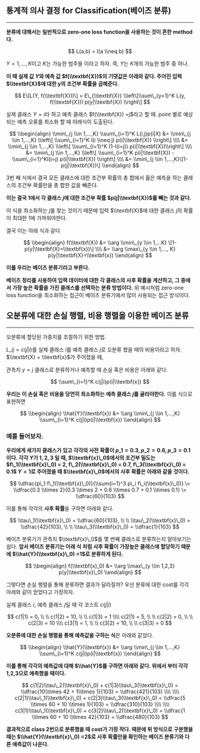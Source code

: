 ## 통계적 의사 결정 for Classification(베이즈 분류)

---

**분류에 대해서는 일반적으로 zero-one loss function을 사용하는 것이 흔한 method다.**

$$  
L(a,b) = I(a \\neq b)  
$$

$Y=1,...,K$이고 $K$는 가능한 범주들 이라고 하자. 즉, $Y$는 $K$개의 가능한 범주 중 하나.

**이 때 실제 값 $Y$와 예측 값 $f(\\textbf{X})$의 기댓값은 아래와 같다. 주어진 입력 $\\textbf{X}$에 대한 y의 조건부 확률을 곱해준다.**

$$  
E\[L(Y, f(\\textbf{X}))\] = E\_{\\textbf{X}} \\left\[\\sum\_{y=1}^K L(y, f(\\textbf{X})) p(y|\\textbf{X}) \\right\]  
$$

실제 클래스 $Y=i$라 하고 예측 클래스 $f(\\textbf{X}) =j$라고 할 때. point 별로 예상되는 예측 오류를 최소화 할 때 아래식이 도출된다.

$$  
\\begin{align}  
\\min\_{j \\in 1,...,K} \\sum\_{i=1}^K L(i,j)p(i|X) &= \\min\_{j \\in 1,...,K} \\left\[ \\sum\_{i=1}^K I(i \\neq j) p(i|\\textbf{X}) \\right\]  
\\\\ &= \\min\_{j \\in 1,...,K} \\left\[ \\sum\_{i=1}^K (1-I(i=j)) p(i|\\textbf{X})\\right\]  
\\\\ &= \\min\_{j \\in 1,...,K} \\left\[ \\sum\_{i=1}^K p(i|\\textbf{X}) - \\sum\_{i=1}^KI(i=j) p(i|\\textbf{X}) \\right\]  
\\\\ &= \\min\_{j \\in 1,...,K}\[1-p(j|\\textbf{X})\]  
\\end{align}  
$$

3번 째 식에서 결국 모든 클래스에 대한 조건부 확률의 총 합에서 옳은 예측을 하는 클래스의 조건부 확률만을 총 합한 값을 빼준다.

**이는 결국 1에서 각 클래스 $j$에 대한 조건부 확률 $p(j|\\textbf{X})$를 빼는 것과 같다.**

이 식을 최소화하는 $j$를 찾는 것이기 때문에 입력 $\\textbf{X}$에 대한 클래스 $j$의 확률이 최대한 1에 가까워야한다.

결국 이는 아래 식과 같다

$$  
\\begin{align}  
f(\\textbf{X}) &= \\arg \\min\_{y \\in 1,...K} \[1-p(y|\\textbf{X}=\\textbf{x})\]  
\\\\ &= \\arg \\max\_{y \\in 1,..., K} p(y|\\textbf{X}=\\textbf{x})  
\\end{align}  
$$

**이를 우리는 베이즈 분류기라고 부른다.**

**베이즈 정리를 사용하여 입력 데이터에 대한 각 클래스의 사후 확률을 계산하고, 그 중에서 가장 높은 확률을 가진 클래스를 선택하는 분류 방법이다.** 위 예시처럼 zero-one loss function을 최소화하는 접근이 베이즈 분류기에서 많이 사용되는 접근 방식이다.

## 오분류에 대한 손실 행렬, 비용 행렬을 이용한 베이즈 분류

---

오분류에 할당된 가중치를 조절하기 위한 방법.

$L\_{ij} = c(j|i)$를 실제 클래스 $i$를 예측 클래스 $j$로 오분류 했을 때의 비용이라고 하자. $\\textbf{X} = \\textbf{x}$가 주어졌을 때,

관측치 $y=j$ 클래스로 분류하거나 예측할 때 손실 혹은 비용은 아래와 같다.

$$  
\\sum\_{i=1}^K c(j|i)p(i|\\textbf{x})  
$$

**우리는 이 손실 혹은 비용을 당연히 최소화하는 예측 클래스 $j$를 골라야한다.** 이를 식으로 표현하면

$$  
\\begin{align}  
\\hat{Y}(\\textbf{x}) &= \\arg \\min\_{j \\in 1,...,K} \\sum\_{i=1}^K c(j|i)p(i|\\textbf{x})  
\\end{align}  
$$

### 예를 들어보자.

**우리에게 세가지 클래스가 있고 각각의 사전 확률이 $p\_1 = 0.3, p\_2 = 0.6, p\_3 = 0.1$ 이다. 각각 $Y$가 $1,2,3$ 일 때, $\\textbf{x}\_0$에서의 조건부 밀도는 $f\_1(\\textbf{x}\_0) = 2, f\_2(\\textbf{x}\_0) = 0.7, f\_3(\\textbf{x}\_0) = 0.1$ $Y=1$로 주어졌을 때 $\\textbf{x}\_0$에서의 사후 확률은 아래와 같을 것이다.**

$$  
\\dfrac{p\_1 f\_1(\\textbf{x}\_0)}{\\sum{i=1}^3 p\_i f\_i(\\textbf{x}\_0)}  
\= \\dfrac{0.3 \\times 2}{0.3 \\times 2 + 0.6 \\times 0.7 + 0.1 \\times 0.1}  
\= \\dfrac{60}{103}  
$$

이를 통해 각각의 **사후 확률**을 구하면 아래와 같다.

$$  
\\tau\_1(\\textbf{x}\_0) = \\dfrac{60}{103}, \\ \\ \\tau\_2(\\textbf{x}\_0) = \\dfrac{42}{103}, \\ \\ \\tau\_3(\\textbf{x}\_0) = \\dfrac{1}{103}  
$$

베이즈 분류기가 관측치 $\\textbf{x}\_0$를 몇 번째 클래스로 분류하는지 알아보기는 쉽다. **앞서 베이즈 분류기는 아래 식 처럼 사후 확률이 가장높은 클래스에 할당하기 때문에 $\\hat{Y}(\\textbf{x}\_0) =1$로 분류하게 된다.**

$$  
\\begin{align}  
f(\\textbf{x}_0) &= \\arg \\max\_{y \\in 1,2,3} p(y|\\textbf{x}\_0)  
\\end{align}  
$$

그렇다면 손실 행렬을 통해 분류하면 결과가 달라질까? 우선 분류에 대한 cost를 각각 아래와 같이 얻었다고 가정하자.

실제 클래스 $i$, 예측 클래스 $j$일 때 각 코스트 $c(j|i)$

$$  
c(1|1) = 0, \\ \\ c(1|2) = 10, \\ \\ c(1|3) = 1  
\\\\ c(2|1) = 5, \\ \\ c(2|2) = 0, \\ \\ c(2|3) = 10  
\\\\ c(3|1) = 1, \\ \\ c(3|2) = 10, \\ \\ c(3|3) = 0  
$$

**오분류에 대한 손실 행렬을 통해 예측값을 구하는 식**은 아래와 같았다.

$$  
\\begin{align}  
\\hat{Y}(\\textbf{x}) &= \\arg \\min\_{j \\in 1,...,K} \\sum\_{i=1}^K c(j|i)p(i|\\textbf{x})  
\\end{align}  
$$

**이를 통해 각각의 예측값에 대해 $\\hat{Y}$를 구하면 아래와 같다. 위에서 부터 각각 1,2,3으로 예측했을 때이다.**

$$  
c(1|2)\\tau\_2(\\textbf{x}\_0) + c(1|3)\\tau\_3(\\textbf{x}\_0) = \\dfrac{10\\times 42 + 1\\times 1}{103} = \\dfrac{421}{103}  
\\\\  
\\\\ c(2|1)\\tau\_1(\\textbf{x}\_0) + c(2|3)\\tau\_3(\\textbf{x}\_0) = \\dfrac{5 \\times 60 + 10 \\times 1}{103} = \\dfrac{310}{103}  
\\\\  
\\\\ c(3|1)\\tau\_1(\\textbf{x}\_0) + c(3|2)\\tau\_2(\\textbf{x}\_0) = \\dfrac{1 \\times 60 + 10 \\times 42}{103} = \\dfrac{480}{103}  
$$

**결과적으로 class 2번으로 분류했을 때 cost가 가장 작다. 때문에 위 방식으로 구분했을 때는 $\\hat{Y}(\\textbf{x}\_0) =2$로 사후 확률만을 확인하는 베이즈 분류기와 다른 예측값이 나온다.**
